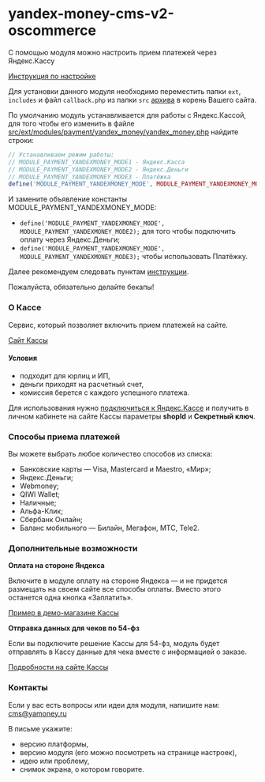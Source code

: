 # yandex-money-cms-v2-oscommerce

С помощью модуля можно настроить прием платежей через Яндекс.Кассу

[Инструкция по настройке](https://kassa.yandex.ru/manuals/oscommerce)

Для установки данного модуля необходимо переместить папки `ext`, `includes` и файл `callback.php` из папки `src` [архива](https://github.com/yoomoney/yandex-money-cms-v2-oscommerce/archive/master.zip) в корень Вашего сайта.

По умолчанию модуль устанавливается для работы с Яндекс.Кассой, для того чтобы его изменить в файле [src/ext/modules/payment/yandex_money/yandex_money.php](src/ext/modules/payment/yandex_money/yandex_money.php) найдите строки:
```php
// Устанавливаем режим работы:
// MODULE_PAYMENT_YANDEXMONEY_MODE1 - Яндекс.Касса
// MODULE_PAYMENT_YANDEXMONEY_MODE2 - Яндекс.Деньги
// MODULE_PAYMENT_YANDEXMONEY_MODE3 - Платёжка
define('MODULE_PAYMENT_YANDEXMONEY_MODE', MODULE_PAYMENT_YANDEXMONEY_MODE1);
```
И замените объявление константы MODULE_PAYMENT_YANDEXMONEY_MODE:
* `define('MODULE_PAYMENT_YANDEXMONEY_MODE', MODULE_PAYMENT_YANDEXMONEY_MODE2);` для того чтобы подключить оплату через Яндекс.Деньги;
* `define('MODULE_PAYMENT_YANDEXMONEY_MODE', MODULE_PAYMENT_YANDEXMONEY_MODE3);` чтобы использовать Платёжку.

Далее рекомендуем следовать пунктам [инструкции](https://kassa.yandex.ru/manuals/oscommerce).

Пожалуйста, обязательно делайте бекапы!

### О Кассе
Сервис, который позволяет включить прием платежей на сайте.

[Сайт Кассы](http://kassa.yandex.ru/)

#### Условия
* подходит для юрлиц и ИП,
* деньги приходят на расчетный счет, 
* комиссия берется с каждого успешного платежа.

Для использования нужно [подключиться к Яндекс.Кассе](https://money.yandex.ru/joinups) и получить в личном кабинете на сайте Кассы параметры **shopId** и **Секретный ключ**.

### Способы приема платежей
Вы можете выбрать любое количество способов из списка:

* Банковские карты — Visa, Mastercard и Maestro, «Мир»;
* Яндекс.Деньги;
* Webmoney;
* QIWI Wallet;
* Наличные;
* Альфа-Клик;
* Сбербанк Онлайн;
* Баланс мобильного — Билайн, Мегафон, МТС, Tele2.

### Дополнительные возможности

**Оплата на стороне Яндекса**

Включите в модуле оплату на стороне Яндекса — и не придется размещать на своем сайте все способы оплаты. Вместо этого останется одна кнопка «Заплатить».
 
[Пример в демо-магазине Кассы](https://kassa.yandex.ru/demo/index.html)

**Отправка данных для чеков по 54-фз**

Если вы подключите решение Кассы для 54-фз, модуль будет отправлять в Кассу данные для чека вместе с информацией о заказе.
 
[Подробности на сайте Кассы](https://kassa.yandex.ru/features) 

### Контакты
Если у вас есть вопросы или идеи для модуля, напишите нам: cms@yamoney.ru

В письме укажите:
* версию платформы,
* версию модуля (его можно посмотреть на странице настроек),
* идею или проблему,
* снимок экрана, о котором говорите.
